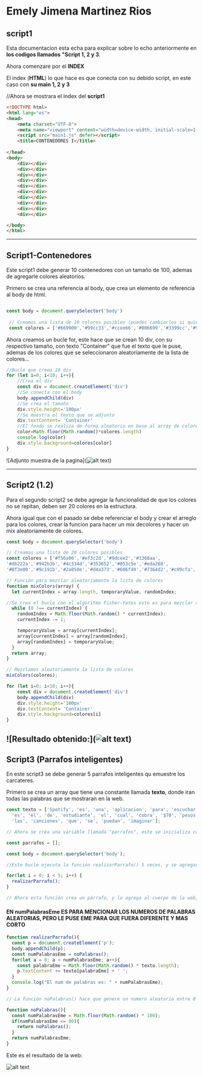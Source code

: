 <!-- HEADINGS -->

# Emely Jimena Martinez Rios
## script1

Esta documentacion esta echa para explicar sobre lo echo anteriormente en **los codigos llamados "Script 1, 2 y 3**.

Ahora comenzare por el  **INDEX**

El index (**HTML**) lo que hace es que conecta con su debido script, en este caso con **su main 1, 2 y 3**

//Ahora se mostrara el index del **script1**
```html
<!DOCTYPE html>
<html lang="es">
<head>
    <meta charset="UTF-8">
    <meta name="viewport" content="width=device-width, initial-scale=1.0">
    <script src="main1.js" defer></script>
    <title>CONTENEDORES I</title>
    
</head>
<body>
    <div></div>
    <div></div>
    <div></div>
    <div></div>
    <div></div>
    <div></div>
    <div></div>
    <div></div>
    <div></div>
    <div></div>

</body>
</html> 
```
---------
## Script1-**Contenedores**
Este script1 debe generar 10 contenedores con un tamaño de 100, ademas de agregarle colores aleatorios.

Primero se crea una referencia al body, que crea un elemento de referencia al body de html.
```JavaScript

const body = document.querySelector('body')
 
 // Creamos una lista de 10 colores posibles (puedes cambiarlos si quieres)
 const colores = ['#669900','#99cc33','#ccee66','#006699','#3399cc','#990066','#cc3399','#e4a5ff','#d8b1ff','#b8d0ff'];
```
Ahora creamos un bucle for, este hace que se crean 10 div, con su respectivo tamaño, con texto "Container" que fue el texto que le puse, ademas de los colores que se seleccionaron aleatoriamente de la lista de colores...

```JavaScript
//Bucle que creea 10 div
for (let i=0; i<10; i++){
    //Crea el div
    const div = document.createElement('div')
    //Se conecta con el body
    body.appendChild(div)
    //Se crea el tamaño
    div.style.height='100px'
    //Se muestra el texto que se adjunto
    div.textContent= 'Container'
    //El fondo se realiza de forma aleatoria en base al array de colores
    color=Math.floor(Math.random()*colores.length)
    console.log(color)
    div.style.background=colores[color]
}
```
![Adjunto muestra de la pagina](![alt text](imagen1.png))
 
---

## **Script2 (1.2)**
Para el segundo script2 se debe agregar la funcionalidad de que los colores no se repitan, deben ser 20 colores en la estructura.

Ahora igual que con el pasado se debe referenciar el body y crear el arreglo para los colores, crear la funcion para hacer un mix decolores y hacer un mix aleatoriamente de colores.

```JavaScript
const body = document.querySelector('body')

// Creamos una lista de 20 colores posibles
const colores = ['#f56a00','#ef3c2d','#9dcee2','#1368aa',
'#db222a','#942b3b','#4c334d','#353652','#053c5e','#eda268',
'#8f3e00','#9c191b','#2a850e','#d4a373','#606f49','#7364d2','#c09cfa','#ad8042','#97f4e5','#e76f51']

// Función para mezclar aleatoriamente la lista de colores
function mixColors(array) {
  let currentIndex = array.length, temporaryValue, randomIndex;

//Se crea el bucle con el algoritmo Fisher-Yates este es para mezclar aleatoriamente y permutar los arreglos del array 
  while (0 !== currentIndex) {
    randomIndex = Math.floor(Math.random() * currentIndex);
    currentIndex -= 1;

    temporaryValue = array[currentIndex];
    array[currentIndex] = array[randomIndex];
    array[randomIndex] = temporaryValue;
  }
  return array;
}

// Mezclamos aleatoriamente la lista de colores
mixColors(colores);

for (let i=0; i<10; i++){
    const div = document.createElement('div')
    body.appendChild(div)
    div.style.height='100px'
    div.textContent= 'Container'
    div.style.background=colores[i]
}
```
![Resultado obtenido:](![alt text](imagen2.png))
---
## Script3 **(Parrafos inteligentes)**
En este script3 se debe generar 5 parrafos inteligentes qu emuestre los carcateres.

Primero se crea un array que tiene una constante llamada **texto**, donde iran todas las palabras que se mostraran en la web.

```JavaScript
const texto = ['Spotify', 'es', 'una', 'aplicacion', 'para', 'escuchar', 'musica', 'esta', 'no', 'es', 'gratuita', 'ya', 'que', 'se', 'debe', 'pagar', 'para', 'poder', 'esuchar', 'musica.', 'Tiene', 'diferentes', 'precios', 'ya', 'que', 'el','mas', 'barato', 'por', 'decirlo', 'de', 'alguna', 'manera', 
  'es', 'el', 'de', 'estudiante', 'el', 'cual', 'cobra', '$70', 'pesos','por', 'mes', 'la','mayoria', 'de', 'las' 'personas', 'que', 'utilizan','esta','app','la', 'usan', 'por que', 'estan', 'todas',
  'las', 'canciones', 'que', 'se', 'puedan', 'imaginar'];
```
``` JavaScript
// Ahora se crea una variable llamada "parrafos", este se inicializa con el array vacio, luego selecciona el elemento body de html y se almacena en la variable body

const parrafos = [];

const body = document.querySelector('body');

//Este bucle ejecuta la función realizarParrafo() 5 veces, y se agregaran al cuerpo de la pagina web 5 parrafos diferentes

for(let i = 0; i < 5; i++) {
  realizarParrafo();
}

// Ahora esta función crea un párrafo, y lo agrega al cuerpo de la web, luego se almacena ese parrafo aleatoriamente con las palabras que selecciono a laar el array texto. Ademas que imprime la cantidad de numero en la consola
```
#### EN **numPalabrasEme** ES PARA MENCIONAR LOS NUMEROS DE PALABRAS ALEATORIAS, PERO LE PUSE EME PARA QUE FUERA DIFERENTE Y MAS CORTO

```JavaScript
function realizarParrafo(){
  const p = document.createElement('p');
  body.appendChild(p);
  const numPalabrasEme = noPalabras();
  for(let a = 0; a < numPalabrasEme; a++){
    const palabraEme = Math.floor(Math.random() * texto.length);
    p.textContent += texto[palabraEme] + ' ';
  }
  console.log("El num de palabras es: " + numPalabrasEme);
}

// La función noPalabras() hace que genere un numero aleatorio entre 0 y 99, pero si ese número es 80 o menos, se vuelve a llamar a sí misma recursivamente hasta obtener un número mayor a 80, y este luego se devuelve. Este controla la dsitribucion de la cantidad de palabras generadas en el parrafo

function noPalabras(){
  const numPalabrasEme = Math.floor(Math.random() * 100);
  if(numPalabrasEme <= 80){
    return noPalabras();
  }
  return numPalabrasEme;
}
```
Este es el resultado de la web:

![alt text](imagen3.png)
